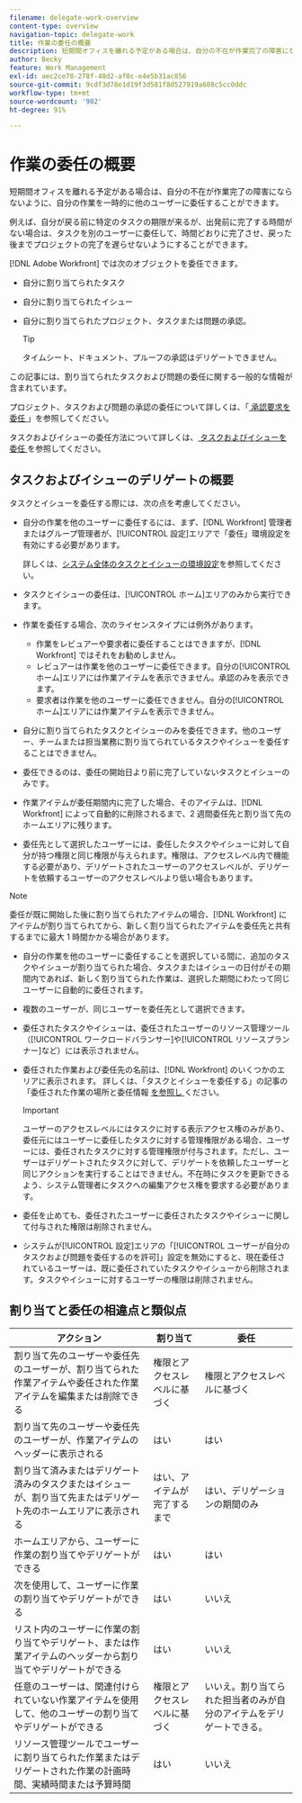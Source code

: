```yaml
---
filename: delegate-work-overview
content-type: overview
navigation-topic: delegate-work
title: 作業の委任の概要
description: 短期間オフィスを離れる予定がある場合は、自分の不在が作業完了の障害にならないように、自分の作業を一時的に他のユーザーに委任することができます。
author: Becky
feature: Work Management
exl-id: aec2ce78-278f-48d2-af8c-e4e5b31ac856
source-git-commit: 9cdf3d78e1d19f3d581f8d527919a608c5cc0ddc
workflow-type: tm+mt
source-wordcount: '902'
ht-degree: 91%

---
```


# 作業の委任の概要

短期間オフィスを離れる予定がある場合は、自分の不在が作業完了の障害にならないように、自分の作業を一時的に他のユーザーに委任することができます。

例えば、自分が戻る前に特定のタスクの期限が来るが、出発前に完了する時間がない場合は、タスクを別のユーザーに委任して、時間どおりに完了させ、戻った後までプロジェクトの完了を遅らせないようにすることができます。

[!DNL Adobe Workfront] では次のオブジェクトを委任できます。

<!--
  <li data-mc-conditions="QuicksilverOrClassic.Draft mode"> <p>Projects where you are designated as the Project Owner (not yet, not for the MVP)</p> </li>
  -->

* 自分に割り当てられたタスク
* 自分に割り当てられたイシュー
* 自分に割り当てられたプロジェクト、タスクまたは問題の承認。

  >[!TIP]
  >
  >   タイムシート、ドキュメント、プルーフの承認はデリゲートできません。


この記事には、割り当てられたタスクおよび問題の委任に関する一般的な情報が含まれています。

プロジェクト、タスクおよび問題の承認の委任について詳しくは、「[ 承認要求を委任 ](../../review-and-approve-work/manage-approvals/delegate-approval-requests.md)」を参照してください。

タスクおよびイシューの委任方法について詳しくは、[ タスクおよびイシューを委任 ](../../manage-work/delegate-work/how-to-delegate-work.md) を参照してください。

## タスクおよびイシューのデリゲートの概要

タスクとイシューを委任する際には、次の点を考慮してください。

* 自分の作業を他のユーザーに委任するには、まず、[!DNL Workfront] 管理者またはグループ管理者が、[!UICONTROL 設定]エリアで「委任」環境設定を有効にする必要があります。

  詳しくは、[システム全体のタスクとイシューの環境設定](../../administration-and-setup/set-up-workfront/configure-system-defaults/set-task-issue-preferences.md)を参照してください。

* タスクとイシューの委任は、[!UICONTROL ホーム]エリアのみから実行できます。
* 作業を委任する場合、次のライセンスタイプには例外があります。

   * 作業をレビュアーや要求者に委任することはできますが、[!DNL Workfront] ではそれをお勧めしません。
   * レビュアーは作業を他のユーザーに委任できます。自分の[!UICONTROL ホーム]エリアには作業アイテムを表示できません。承認のみを表示できます。
   * 要求者は作業を他のユーザーに委任できません。自分の[!UICONTROL ホーム]エリアには作業アイテムを表示できません。
* 自分に割り当てられたタスクとイシューのみを委任できます。他のユーザー、チームまたは担当業務に割り当てられているタスクやイシューを委任することはできません。
* 委任できるのは、委任の開始日より前に完了していないタスクとイシューのみです。
* 作業アイテムが委任期間内に完了した場合、そのアイテムは、[!DNL Workfront] によって自動的に削除されるまで、2 週間委任先と割り当て先のホームエリアに残ります。
* 委任先として選択したユーザーには、委任したタスクやイシューに対して自分が持つ権限と同じ権限が与えられます。権限は、アクセスレベル内で機能する必要があり、デリゲートされたユーザーのアクセスレベルが、デリゲートを依頼するユーザーのアクセスレベルより低い場合もあります。

>[!NOTE]
>
>  委任が既に開始した後に割り当てられたアイテムの場合、[!DNL Workfront] にアイテムが割り当てられてから、新しく割り当てられたアイテムを委任先と共有するまでに最大 1 時間かかる場合があります。

* 自分の作業を他のユーザーに委任することを選択している間に、追加のタスクやイシューが割り当てられた場合、タスクまたはイシューの日付がその期間内であれば、新しく割り当てられた作業は、選択した期間にわたって同じユーザーに自動的に委任されます。
* 複数のユーザーが、同じユーザーを委任先として選択できます。
* 委任されたタスクやイシューは、委任されたユーザーのリソース管理ツール（[!UICONTROL ワークロードバランサー]や[!UICONTROL リソースプランナー]など）には表示されません。
* 委任された作業および委任先の名前は、[!DNL Workfront] のいくつかのエリアに表示されます。 詳しくは、「タスクとイシューを委任する」の記事の「委任された作業の場所と委任情報 [ を参照し ](../delegate-work/how-to-delegate-work.md) ください。


  >[!IMPORTANT]
  >
  >  ユーザーのアクセスレベルにはタスクに対する表示アクセス権のみがあり、委任元にはユーザーに委任したタスクに対する管理権限がある場合、ユーザーには、委任されたタスクに対する管理権限が付与されます。ただし、ユーザーはデリゲートされたタスクに対して、デリゲートを依頼したユーザーと同じアクションを実行することはできません。不在時にタスクを更新できるよう、システム管理者にタスクへの編集アクセス権を要求する必要があります。

* 委任を止めても、委任されたユーザーに委任されたタスクやイシューに関して付与された権限は削除されません。
* システムが[!UICONTROL 設定]エリアの「[!UICONTROL ユーザーが自分のタスクおよび問題を委任するのを許可]」設定を無効にすると、現在委任されているユーザーは、既に委任されていたタスクやイシューから削除されます。タスクやイシューに対するユーザーの権限は削除されません。

## 割り当てと委任の相違点と類似点

| アクション | 割り当て | 委任 |
|--------------------------------------------------------------------------------------------------------------------------------|---------------------------------------|-----------------------------------------------------|
| 割り当て先のユーザーや委任先のユーザーが、割り当てられた作業アイテムや委任された作業アイテムを編集または削除できる | 権限とアクセスレベルに基づく | 権限とアクセスレベルに基づく |
| 割り当て先のユーザーや委任先のユーザーが、作業アイテムのヘッダーに表示される | はい | はい |
| 割り当て済みまたはデリゲート済みのタスクまたはイシューが、割り当て先またはデリゲート先のホームエリアに表示される | はい、アイテムが完了するまで | はい、デリゲーションの期間のみ |
| ホームエリアから、ユーザーに作業の割り当てやデリゲートができる | はい | はい |
| 次を使用して、ユーザーに作業の割り当てやデリゲートができる | はい | いいえ |
| リスト内のユーザーに作業の割り当てやデリゲート、または作業アイテムのヘッダーから割り当てやデリゲートができる | はい | いいえ |
| 任意のユーザーは、関連付けられていない作業アイテムを使用して、他のユーザーの割り当てやデリゲートができる | 権限とアクセスレベルに基づく | いいえ。割り当てられた担当者のみが自分のアイテムをデリゲートできる。 |
| リソース管理ツールでユーザーに割り当てられた作業またはデリゲートされた作業の計画時間、実績時間または予算時間 | はい | いいえ |
